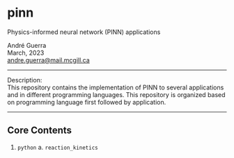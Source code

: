 # pinn
Physics-informed neural network (PINN) applications

André Guerra \
March, 2023 \
andre.guerra@mail.mcgill.ca  

---
Description: \
This repository contains the implementation of PINN to several applications and in different programming languages. This repository is organized based on programming language first followed by application.

---
## Core Contents
1. `python`
    a. `reaction_kinetics`

